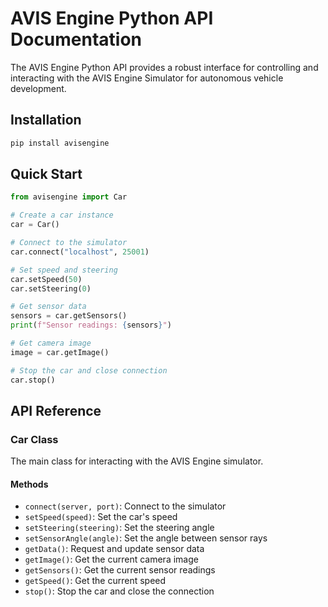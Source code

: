 # AVIS Engine Python API Documentation

The AVIS Engine Python API provides a robust interface for controlling and interacting with the AVIS Engine Simulator for autonomous vehicle development.

## Installation

```bash
pip install avisengine
```

## Quick Start

```python
from avisengine import Car

# Create a car instance
car = Car()

# Connect to the simulator
car.connect("localhost", 25001)

# Set speed and steering
car.setSpeed(50)
car.setSteering(0)

# Get sensor data
sensors = car.getSensors()
print(f"Sensor readings: {sensors}")

# Get camera image
image = car.getImage()

# Stop the car and close connection
car.stop()
```

## API Reference

### Car Class

The main class for interacting with the AVIS Engine simulator.

#### Methods

- `connect(server, port)`: Connect to the simulator
- `setSpeed(speed)`: Set the car's speed
- `setSteering(steering)`: Set the steering angle
- `setSensorAngle(angle)`: Set the angle between sensor rays
- `getData()`: Request and update sensor data
- `getImage()`: Get the current camera image
- `getSensors()`: Get the current sensor readings
- `getSpeed()`: Get the current speed
- `stop()`: Stop the car and close the connection
